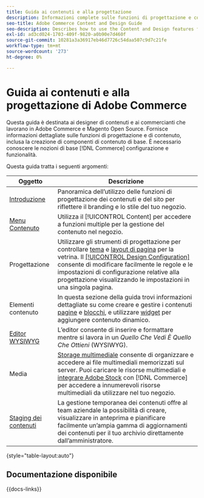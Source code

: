 ```yaml
---
title: Guida ai contenuti e alla progettazione
description: Informazioni complete sulle funzioni di progettazione e contenuto di Adobe Commerce, degli amministratori di Magento Open Source e degli esperti di marketing e-commerce.
seo-title: Adobe Commerce Content and Design Guide
seo-description: Describes how to use the Content and Design features for Adobe Commerce and Magento Open Source.
exl-id: ad3cd024-1703-409f-9820-a0b90e7d460f
source-git-commit: 10281a3a36917eb46d7726c54daa507c9d7c21fe
workflow-type: tm+mt
source-wordcount: '273'
ht-degree: 0%

---
```


# Guida ai contenuti e alla progettazione di Adobe Commerce

Questa guida è destinata ai designer di contenuti e ai commercianti che lavorano in Adobe Commerce e Magento Open Source. Fornisce informazioni dettagliate sulle funzioni di progettazione e di contenuto, inclusa la creazione di componenti di contenuto di base. È necessario conoscere le nozioni di base [!DNL Commerce] configurazione e funzionalità.

Questa guida tratta i seguenti argomenti:

| Oggetto | Descrizione |
| ------- | ----------- |
| [Introduzione](introduction.md) | Panoramica dell’utilizzo delle funzioni di progettazione dei contenuti e del sito per riflettere il branding e lo stile del tuo negozio. |
| [Menu Contenuto](content-menu.md) | Utilizza il [!UICONTROL Content] per accedere a funzioni multiple per la gestione del contenuto nel negozio. |
| Progettazione | Utilizzare gli strumenti di progettazione per controllare [tema](themes.md) e [layout di pagina](page-layout.md) per la vetrina. Il [[!UICONTROL Design Configuration]](configuration.md) consente di modificare facilmente le regole e le impostazioni di configurazione relative alla progettazione visualizzando le impostazioni in una singola pagina. |
| Elementi contenuto | In questa sezione della guida trovi informazioni dettagliate su come creare e gestire i contenuti [pagine](pages.md) e [blocchi](blocks.md), e utilizzare [widget](widgets.md) per aggiungere contenuto dinamico. |
| [Editor WYSIWYG](editor.md) | L’editor consente di inserire e formattare mentre si lavora in un _Quello Che Vedi È Quello Che Ottieni_ (WYSIWYG). |
| Media | [Storage multimediale](media-storage.md) consente di organizzare e accedere ai file multimediali memorizzati sul server. Puoi caricare le risorse multimediali e [integrare Adobe Stock](adobe-stock.md) con [!DNL Commerce] per accedere a innumerevoli risorse multimediali da utilizzare nel tuo negozio. |
| [Staging dei contenuti](content-staging.md) | La gestione temporanea dei contenuti offre al team aziendale la possibilità di creare, visualizzare in anteprima e pianificare facilmente un’ampia gamma di aggiornamenti dei contenuti per il tuo archivio direttamente dall’amministratore. |

{style="table-layout:auto"}

## Documentazione disponibile

{{docs-links}}
